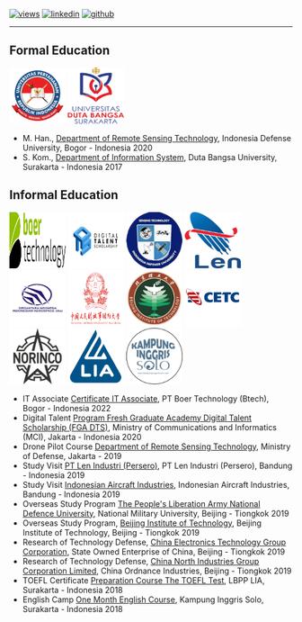 [![views](https://hits.seeyoufarm.com/api/count/incr/badge.svg?url=https%3A%2F%2Ffifing3.github.io&count_bg=%2379C83D&title_bg=%23555555&icon=&icon_color=%23E7E7E7&title=hits&edge_flat=false)](https://hits.seeyoufarm.com) [![linkedin](https://img.shields.io/badge/View-My_LinkedIn-0A66C2?style=flat&logo=linkedin&logoColor=white)](https://www.linkedin.com/in/fifing/) [![github](https://img.shields.io/badge/View_My_GitHub-181717?style=flat-square&logo=github&logoColor=white)](https://github.com/fifing3/)  

---
## Formal Education 

<img width="100" height="100" src="https://github.com/fifing3/fifing3.github.io/raw/master/images/unhan.png">
<img width="100" height="100" src="https://github.com/fifing3/fifing3.github.io/raw/master/images/udb.png">

- M. Han., [Department of Remote Sensing Technology](https://www.idu.ac.id/), Indonesia Defense University, Bogor - Indonesia 2020
- S. Kom., [Department of Information System](https://udb.ac.id/), Duta Bangsa University, Surakarta - Indonesia 2017

## Informal Education 

<img width="100" height="100" src="https://github.com/fifing3/fifing3.github.io/raw/master/images/btech.png">
<img width="100" height="100" src="https://github.com/fifing3/fifing3.github.io/raw/master/images/digitaltalent.png">
<img width="100" height="100" src="https://github.com/fifing3/fifing3.github.io/raw/master/images/tekin.png">
<img width="100" height="100" src="https://github.com/fifing3/fifing3.github.io/raw/master/images/ptlen.png">
<img width="100" height="100" src="https://github.com/fifing3/fifing3.github.io/raw/master/images/ptdi.png">
<img width="100" height="100" src="https://github.com/fifing3/fifing3.github.io/raw/master/images/pla.png">
<img width="100" height="100" src="https://github.com/fifing3/fifing3.github.io/raw/master/images/bit.png">
<img width="100" height="100" src="https://github.com/fifing3/fifing3.github.io/raw/master/images/cetc.png">
<img width="100" height="100" src="https://github.com/fifing3/fifing3.github.io/raw/master/images/norinco.png">
<img width="100" height="100" src="https://github.com/fifing3/fifing3.github.io/raw/master/images/lia.png">
<img width="100" height="100" src="https://github.com/fifing3/fifing3.github.io/raw/master/images/inggris.png">

- IT Associate [Certificate IT Associate](https://btech.id/), PT Boer Technology (Btech), Bogor - Indonesia 2022
- Digital Talent [Program Fresh Graduate Academy Digital Talent Scholarship (FGA DTS)](https://digitalent.kominfo.go.id/), Ministry of Communications and Informatics (MCI), Jakarta - Indonesia 2020
- Drone Pilot Course [Department of Remote Sensing Technology](https://ftp.idu.ac.id/teknologi-penginderaan), Ministry of Defense, Jakarta - 2019
- Study Visit [PT Len Industri (Persero)](https://www.len.co.id/), PT Len Industri (Persero), Bandung - Indonesia 2019
- Study Visit [Indonesian Aircraft Industries](https://www.indonesian-aerospace.com/), Indonesian Aircraft Industries, Bandung - Indonesia 2019
- Overseas Study Program  [The People's Liberation Army National Defence University](https://www.ndu.edu/), National Military University, Beijing - Tiongkok 2019
- Overseas Study Program, [Beijing Institute of Technology](https://english.bit.edu.cn/), Beijing Institute of Technology, Beijing - Tiongkok 2019
- Research of Technology Defense, [China Electronics Technology Group Corporation](http://en.cetc.com.cn/), State Owned Enterprise of China, Beijing - Tiongkok 2019
- Research of Technology Defense, [China North Industries Group Corporation Limited](http://en.norinco.cn/), China Ordnance Industries, Beijing - Tiongkok 2019
- TOEFL Certificate [Preparation Course The TOEFL Test](https://www.lia.co.id/), LBPP LIA, Surakarta - Indonesia 2018
- English Camp [One Month English Course](https://kampunginggrissolo.com/), Kampung Inggris Solo, Surakarta - Indonesia 2018
